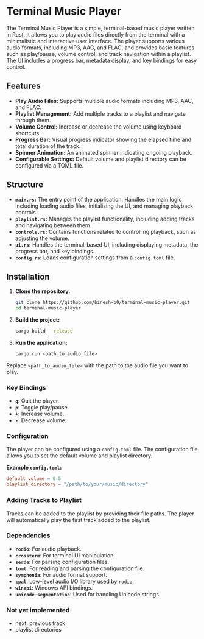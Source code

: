 # Terminal Music Player

The Terminal Music Player is a simple, terminal-based music player written in Rust. It allows you to play audio files directly from the terminal with a minimalistic and interactive user interface. The player supports various audio formats, including MP3, AAC, and FLAC, and provides basic features such as play/pause, volume control, and track navigation within a playlist. The UI includes a progress bar, metadata display, and key bindings for easy control.

## Features

- **Play Audio Files:** Supports multiple audio formats including MP3, AAC, and FLAC.
- **Playlist Management:** Add multiple tracks to a playlist and navigate through them.
- **Volume Control:** Increase or decrease the volume using keyboard shortcuts.
- **Progress Bar:** Visual progress indicator showing the elapsed time and total duration of the track.
- **Spinner Animation:** An animated spinner indicating ongoing playback.
- **Configurable Settings:** Default volume and playlist directory can be configured via a TOML file.

## Structure

- **`main.rs`:** The entry point of the application. Handles the main logic including loading audio files, initializing the UI, and managing playback controls.
- **`playlist.rs`:** Manages the playlist functionality, including adding tracks and navigating between them.
- **`controls.rs`:** Contains functions related to controlling playback, such as adjusting the volume.
- **`ui.rs`:** Handles the terminal-based UI, including displaying metadata, the progress bar, and key bindings.
- **`config.rs`:** Loads configuration settings from a `config.toml` file.

## Installation

1. **Clone the repository:**

   ```bash
   git clone https://github.com/binesh-b0/terminal-music-player.git
   cd terminal-music-player
   ```
2. **Build the project:**

   ```bash
   cargo build --release
   ```
3. **Run the application:**

   ```bash
   cargo run <path_to_audio_file>
   ```

Replace `<path_to_audio_file>` with the path to the audio file you want to play.

### Key Bindings

- **`q`**: Quit the player.
- **`p`**: Toggle play/pause.
- **`+`**: Increase volume.
- **`-`**: Decrease volume.

### Configuration

The player can be configured using a `config.toml` file. The configuration file allows you to set the default volume and playlist directory.

**Example `config.toml`:**

```toml
default_volume = 0.5
playlist_directory = "/path/to/your/music/directory"
```

### Adding Tracks to Playlist

Tracks can be added to the playlist by providing their file paths. The player will automatically play the first track added to the playlist.

### Dependencies

- **`rodio`**: For audio playback.
- **`crossterm`**: For terminal UI manipulation.
- **`serde`**: For parsing configuration files.
- **`toml`**: For reading and parsing the configuration file.
- **`symphonia`**: For audio format support.
- **`cpal`**: Low-level audio I/O library used by `rodio`.
- **`winapi`**: Windows API bindings.
- **`unicode-segmentation`**: Used for handling Unicode strings.

### Not yet implemented

 - next, previous track
 - playlist directories